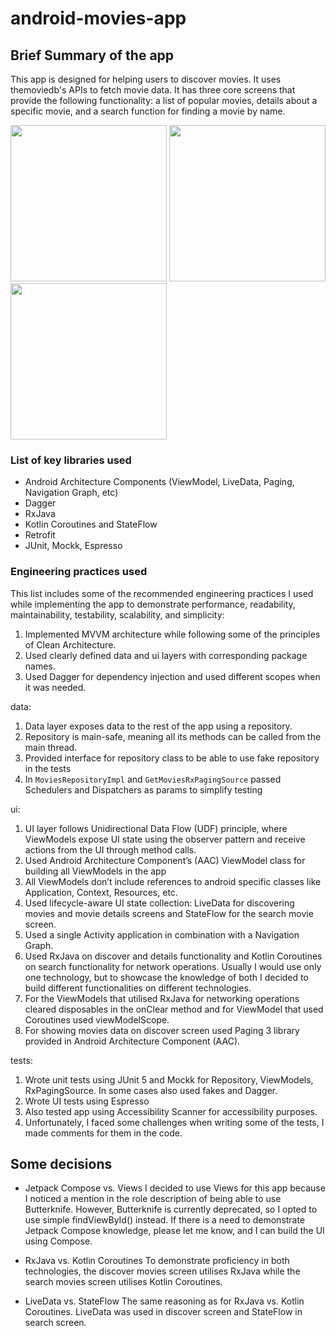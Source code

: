 # android-movies-app

## Brief Summary of the app

This app is designed for helping users to discover movies. It uses themoviedb's APIs to fetch movie data. It has three core screens that provide the following functionality: a list of popular movies, details about a specific movie, and a search function for finding a movie by name. 

<img src="https://github.com/octoberv29/android-movies-app/assets/47453811/06000f72-c8ce-4c0f-962b-97d7043b83a5" width="250" alt="" title="" />
<img src="https://github.com/octoberv29/android-movies-app/assets/47453811/f011bac9-674a-4ece-95b6-f1348e1dea56" width="250" alt="" title="" />
<img src="https://github.com/octoberv29/android-movies-app/assets/47453811/e0027a2a-e226-44fb-b5a1-59fe77b0c418" width="250" alt="" title="" />

### List of key libraries used

- Android Architecture Components (ViewModel, LiveData, Paging, Navigation Graph, etc)
- Dagger
- RxJava
- Kotlin Coroutines and StateFlow
- Retrofit
- JUnit, Mockk, Espresso

### Engineering practices used

This list includes some of the recommended engineering practices I used while implementing the app to demonstrate performance, readability, maintainability, testability, scalability, and simplicity:

1. Implemented MVVM architecture while following some of the  principles of Clean Architecture.
2. Used clearly defined data and ui layers with corresponding package names.
3. Used Dagger for dependency injection and used different scopes when it was needed.

data:

1. Data layer exposes data to the rest of the app using a repository.
2. Repository is main-safe, meaning all its methods can be called from the main thread.
3. Provided interface for repository class to be able to use fake repository in the tests
4. In `MoviesRepositoryImpl` and `GetMoviesRxPagingSource` passed Schedulers and Dispatchers as params to simplify testing

ui:

1. UI layer follows Unidirectional Data Flow (UDF) principle, where ViewModels expose UI state using the observer pattern and receive actions from the UI through method calls.
2. Used Android Architecture Component’s (AAC) ViewModel class for building all ViewModels in the app
3. All ViewModels don’t include references to android specific classes like Application, Context, Resources, etc.
4. Used lifecycle-aware UI state collection: LiveData for discovering movies and movie details screens and StateFlow for the search movie screen.
5. Used a single Activity application in combination with a Navigation Graph.
6. Used RxJava on discover and details functionality and Kotlin Coroutines on search functionality for network operations. Usually I would use only one technology, but to showcase the knowledge of both I decided to build different functionalities on different technologies.
7. For the ViewModels that utilised RxJava for networking operations cleared disposables in the onClear method and for ViewModel that used Coroutines used viewModelScope.
8. For showing movies data on discover screen used Paging 3 library provided in Android Architecture Component (AAC).

tests:

1. Wrote unit tests using JUnit 5 and Mockk for Repository, ViewModels, RxPagingSource. In some cases also used fakes and Dagger.
2. Wrote UI tests using Espresso
3. Also tested app using Accessibility Scanner for accessibility purposes.
4. Unfortunately, I faced some challenges when writing some of the tests, I made comments for them in the code.

## Some decisions

* Jetpack Compose vs. Views
  I decided to use Views for this app because I noticed a mention in the role description of being able to use Butterknife. However, Butterknife is currently deprecated, so I opted to use simple findViewById() instead. If there is a need to demonstrate Jetpack Compose knowledge, please let me know, and I can build the UI using Compose.

* RxJava vs. Kotlin Coroutines
  To demonstrate proficiency in both technologies, the discover movies screen utilises RxJava while the search movies screen utilises Kotlin Coroutines.

* LiveData vs. StateFlow
  The same reasoning as for RxJava vs. Kotlin Coroutines. LiveData was used in discover screen and StateFlow in search screen.
